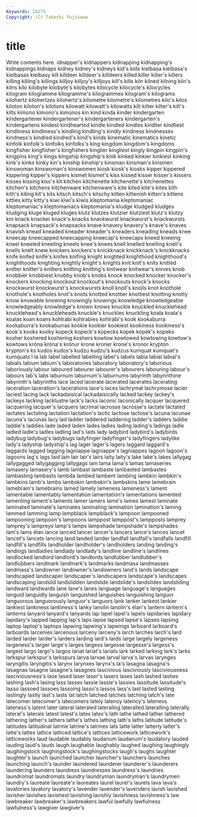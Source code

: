 ```yaml
---
Keywords: 24275 
Copyright: (C) Takeshi Fujisawa
---
```


# title

Write contents here.
idnapper's kidnappers kidnapping
kidnapping's kidnappings kidnaps kidney kidney's kidneys kid's kids kielbasa kielbasa's
kielbasas kielbasy kill killdeer killdeer's killdeers killed killer killer's killers
killing killing's killings killjoy killjoy's killjoys kill's kills kiln kilned
kilning kiln's kilns kilo kilobyte kilobyte's kilobytes kilocycle kilocycle's kilocycles
kilogram kilogramme kilogramme's kilogrammes kilogram's kilograms kilohertz kilohertzes kilohertz's kilometre
kilometre's kilometres kilo's kilos kiloton kiloton's kilotons kilowatt kilowatt's kilowatts
kilt kilter kilter's kilt's kilts kimono kimono's kimonos kin kind
kinda kinder kindergarten kindergartener kindergartener's kindergarteners kindergarten's kindergartens kindest kindhearted
kindle kindled kindles kindlier kindliest kindliness kindliness's kindling kindling's kindly
kindness kindnesses kindness's kindred kindred's kind's kinds kinematic kinematics kinetic
kinfolk kinfolk's kinfolks kinfolks's king kingdom kingdom's kingdoms kingfisher kingfisher's
kingfishers kinglier kingliest kingly kingpin kingpin's kingpins king's kings kingship
kingship's kink kinked kinkier kinkiest kinking kink's kinks kinky kin's
kinship kinship's kinsman kinsman's kinsmen kinswoman kinswoman's kinswomen kiosk kiosk's
kiosks kipper kippered kippering kipper's kippers kismet kismet's kiss kissed
kisser kisser's kissers kisses kissing kiss's kit kitchen kitchenette kitchenette's
kitchenettes kitchen's kitchens kitchenware kitchenware's kite kited kite's kites kith
kith's kiting kit's kits kitsch kitsch's kitschy kitten kittenish kitten's
kittens kitties kitty kitty's kiwi kiwi's kiwis kleptomania kleptomaniac kleptomaniac's
kleptomaniacs kleptomania's kludge kludged kludges kludging kluge kluged kluges klutz
klutzes klutzier klutziest klutz's klutzy km knack knacker knack's knacks
knackwurst knackwurst's knackwursts knapsack knapsack's knapsacks knave knavery knavery's knave's
knaves knavish knead kneaded kneader kneader's kneaders kneading kneads knee
kneecap kneecapped kneecapping kneecap's kneecaps kneed kneeing kneel kneeled kneeling
kneels knee's knees knell knelled knelling knell's knells knelt knew
knickers knickers's knickknack knickknack's knickknacks knife knifed knife's knifes knifing
knight knighted knighthood knighthood's knighthoods knighting knightly knight's knights knit
knit's knits knitted knitter knitter's knitters knitting knitting's knitwear knitwear's
knives knob knobbier knobbiest knobby knob's knobs knock knocked knocker
knocker's knockers knocking knockout knockout's knockouts knock's knocks knockwurst knockwurst's
knockwursts knoll knoll's knolls knot knothole knothole's knotholes knot's knots
knotted knottier knottiest knotting knotty know knowable knowing knowingly knowings
knowledge knowledgeable knowledgeably knowledge's known knows knuckle knuckled knucklehead knucklehead's
knuckleheads knuckle's knuckles knuckling koala koala's koalas koan koans kohlrabi
kohlrabies kohlrabi's kook kookaburra kookaburra's kookaburras kookie kookier kookiest kookiness
kookiness's kook's kooks kooky kopeck kopeck's kopecks kopek kopek's kopeks
kosher koshered koshering koshers kowtow kowtowed kowtowing kowtow's kowtows króna
króna's krónur krone kroner krone's kronor krypton krypton's ks kudos
kudos's kudzu kudzu's kudzus kumquat kumquat's kumquats l la lab
label labelled labelling label's labels labia labial labial's labials labium
labium's laboratories laboratory laboratory's laborious laboriously labour laboured labourer labourer's
labourers labouring labour's labours lab's labs laburnum laburnum's laburnums labyrinth
labyrinthine labyrinth's labyrinths lace laced lacerate lacerated lacerates lacerating laceration
laceration's lacerations lace's laces lachrymal lachrymose lacier laciest lacing lack
lackadaisical lackadaisically lacked lackey lackey's lackeys lacking lacklustre lack's lacks
laconic laconically lacquer lacquered lacquering lacquer's lacquers lacrimal lacrosse lacrosse's
lactate lactated lactates lactating lactation lactation's lactic lactose lactose's lacuna
lacunae lacuna's lacunas lacy lad ladder laddered laddering ladder's ladders
laddie laddie's laddies lade laded laden lades ladies lading lading's
ladings ladle ladled ladle's ladles ladling lad's lads lady ladybird
ladybird's ladybirds ladybug ladybug's ladybugs ladyfinger ladyfinger's ladyfingers ladylike lady's
ladyship ladyship's lag lager lager's lagers laggard laggard's laggards lagged
lagging lagniappe lagniappe's lagniappes lagoon lagoon's lagoons lag's lags laid
lain lair lair's lairs laity laity's lake lake's lakes lallygag
lallygagged lallygagging lallygags lam lama lama's lamas lamaseries lamasery lamasery's
lamb lambast lambaste lambasted lambastes lambasting lambasts lambda lambed lambent
lambing lambkin lambkin's lambkins lamb's lambs lambskin lambskin's lambskins lame
lamebrain lamebrain's lamebrains lamed lamely lameness lameness's lament lamentable lamentably
lamentation lamentation's lamentations lamented lamenting lament's laments lamer lamers lame's
lames lamest laminate laminated laminate's laminates laminating lamination lamination's laming
lammed lamming lamp lampblack lampblack's lampoon lampooned lampooning lampoon's lampoons
lamppost lamppost's lampposts lamprey lamprey's lampreys lamp's lamps lampshade lampshade's
lampshades lam's lams élan lance lanced lancer lancer's lancers lance's
lances lancet lancet's lancets lancing land landed lander landfall landfall's
landfalls landfill landfill's landfills landholder landholder's landholders landing landing's landings
landladies landlady landlady's landline landline's landlines landlocked landlord landlord's landlords
landlubber landlubber's landlubbers landmark landmark's landmarks landmass landmasses landmass's landowner
landowner's landowners land's lands landscape landscaped landscaper landscaper's landscapers landscape's
landscapes landscaping landslid landslidden landslide landslide's landslides landsliding landward landwards
lane lane's lanes language language's languages languid languidly languish languished
languishes languishing languor languorous languorously languor's languors lank lanker lankest
lankier lankiest lankiness lankiness's lanky lanolin lanolin's élan's lantern lantern's
lanterns lanyard lanyard's lanyards lap lapel lapel's lapels lapidaries lapidary
lapidary's lapped lapping lap's laps lapse lapsed lapse's lapses lapsing
laptop laptop's laptops lapwing lapwing's lapwings larboard larboard's larboards larcenies
larcenous larceny larceny's larch larches larch's lard larded larder larder's
larders larding lard's lards large largely largeness largeness's larger large's
larges largess largesse largesse's largess's largest largo largo's largos lariat
lariat's lariats lark larked larking lark's larks larkspur larkspur's larkspurs
larva larvae larval larva's larvas larynges laryngitis laryngitis's larynx larynxes
larynx's la's lasagna lasagna's lasagnas lasagne lasagne's lasagnes lascivious lasciviously
lasciviousness lasciviousness's lase lased laser laser's lasers lases lash lashed
lashes lashing lash's lasing lass lasses lassie lassie's lassies lassitude
lassitude's lasso lassoed lassoes lassoing lasso's lassos lass's last lasted
lasting lastingly lastly last's lasts lat latch latched latches latching
latch's late latecomer latecomer's latecomers lately latency latency's lateness lateness's
latent later lateral lateraled lateraling lateralled lateralling laterally lateral's laterals
latest latest's latex latex's lath lathe lathed lather lathered lathering
lather's lathers lathe's lathes lathing lath's laths latitude latitude's latitudes
latitudinal latrine latrine's latrines lats latte latter latterly latter's latte's
lattes lattice latticed lattice's lattices latticework latticework's latticeworks laud laudable
laudably laudanum laudanum's laudatory lauded lauding laud's lauds laugh laughable
laughably laughed laughing laughingly laughingstock laughingstock's laughingstocks laugh's laughs laughter
laughter's launch launched launcher launcher's launchers launches launching launch's launder
laundered launderer launderer's launderers laundering launders laundress laundresses laundress's laundries
laundromat laundromats laundry laundryman laundryman's laundrymen laundry's laureate laureate's laureates
laurel laurel's laurels lava lava's lavatories lavatory lavatory's lavender lavender's
lavenders lavish lavished lavisher lavishes lavishest lavishing lavishly lavishness lavishness's
law lawbreaker lawbreaker's lawbreakers lawful lawfully lawfulness lawfulness's lawgiver lawgiver's
